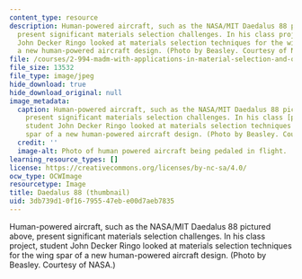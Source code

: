 ```yaml
---
content_type: resource
description: Human-powered aircraft, such as the NASA/MIT Daedalus 88 pictured above,
  present significant materials selection challenges. In his class project, student
  John Decker Ringo looked at materials selection techniques for the wing spar of
  a new human-powered aircraft design. (Photo by Beasley. Courtesy of NASA.)
file: /courses/2-994-madm-with-applications-in-material-selection-and-optimal-design-january-iap-2007/3db739d10f16795547ebe00d7aeb7835_2-994iap07-th.jpg
file_size: 13532
file_type: image/jpeg
hide_download: true
hide_download_original: null
image_metadata:
  caption: Human-powered aircraft, such as the NASA/MIT Daedalus 88 pictured above,
    present significant materials selection challenges. In his class [project](/courses/2-994-madm-with-applications-in-material-selection-and-optimal-design-january-iap-2007/pages/projects),
    student John Decker Ringo looked at materials selection techniques for the wing
    spar of a new human-powered aircraft design. (Photo by Beasley. Courtesy of [NASA](http://www.nasa.gov/).)
  credit: ''
  image-alt: Photo of human powered aircraft being pedaled in flight.
learning_resource_types: []
license: https://creativecommons.org/licenses/by-nc-sa/4.0/
ocw_type: OCWImage
resourcetype: Image
title: Daedalus 88 (thumbnail)
uid: 3db739d1-0f16-7955-47eb-e00d7aeb7835
---
```

Human-powered aircraft, such as the NASA/MIT Daedalus 88 pictured above, present significant materials selection challenges. In his class project, student John Decker Ringo looked at materials selection techniques for the wing spar of a new human-powered aircraft design. (Photo by Beasley. Courtesy of NASA.)